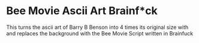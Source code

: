 # Bee Movie Ascii Art Brainf*ck
 This turns the ascii art of Barry B Benson into 4 times its original size with and replaces the background with the Bee Movie Script written in Brainfuck
